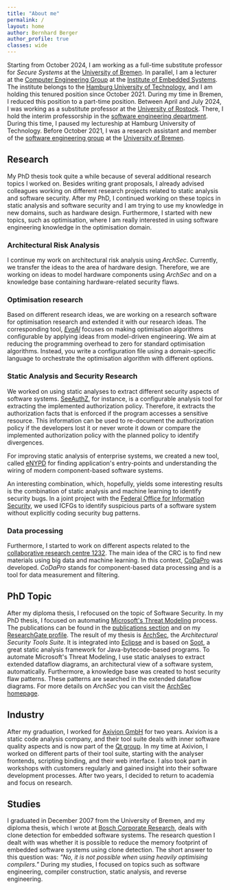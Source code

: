 ```yaml
---
title: "About me"
permalink: /
layout: home
author: Bernhard Berger
author_profile: true
classes: wide
---
```

Starting from October 2024, I am working as a full-time substitute professor for *Secure
Systems* at the [University of Bremen](https://www.uni-bremen.de/en/). In parallel, I am
a lecturer at the [Computer Engineering Group](https://www.tuhh.de/es/ce.html) at
the [Institute of Embedded Systems](https://www.tuhh.de/es/home.html). The institute belongs
to the [Hamburg University of Technology](https://www.tuhh.de), and I am holding this
tenured position since October 2021. During my time in Bremen, I reduced this position to
a part-time position. Between April and July 2024, I was working as a substitute professor
at the [University of Rostock](https://www.uni-rostock.de/en/). There, I hold the interim
professorship in the [software engineering department](https://se.informatik.uni-rostock.de/home/).
During this time, I paused my lectureship at Hamburg University of Technology. 
Before October 2021, I was a research assistant and member of the
[software engineering group](https://www.uni-bremen.de/en/st) at the
[University of Bremen](https://www.uni-bremen.de).

## Research
My PhD thesis took quite a while because of several additional research topics I
worked on. Besides writing grant proposals, I already advised colleagues working
on different research projects related to static analysis and software security. After
my PhD, I continued working on these topics in static analysis and software security and
I am trying to use my knowledge in new domains, such as hardware design. Furthermore, I started
with new topics, such as optimisation, where I am really interested in using
software engineering knowledge in the optimisation domain.

### Architectural Risk Analysis
I continue my work on architectural risk analysis using _ArchSec_. Currently, we transfer
the ideas to the area of hardware design. Therefore, we are working on ideas to model
hardware components using *ArchSec* and on a knowledge base containing hardware-related
security flaws. 

### Optimisation research
Based on different research ideas, we are working on a research software for optimisation research
and extended it with our research ideas. The corresponding tool, [*EvoAl*](https://www.evoal.de)
focuses on making optimisation algorithms configurable by applying ideas from model-driven
engineering. We aim at reducing the programming overhead to zero for standard optimisation algorithms.
Instead, you write a configuration file using a domain-specific language to orchestrate the optimisation
algorithm with different options.


### Static Analysis and Security Research
We worked on using static analyses to extract different security
aspects of software systems. [SeeAuthZ](https://github.com/uni-bremen-agst/SeeAuthZ),
for instance, is a configurable analysis tool for extracting the implemented
authorization policy. Therefore, it extracts the authorization facts that is enforced
if the program accesses a sensitive resource. This information can be used to
re-document the authorization policy if the developers lost it or never wrote it
down or compare the implemented authorization policy with the planned policy to
identify divergences. 

For improving static analysis of enterprise systems, we created a new tool, called
[eNYPD](https://uni-bremen-agst.github.io/eNYPD/) for finding application's entry-points
and understanding the wiring of modern component-based software systems.

An interesting combination, which, hopefully, yields some interesting results is the
combination of static analysis and machine learning to identify security bugs. In a 
joint project with the [Federal Office for Information Security](https://www.bsi.bund.de/EN/Home/home_node.html),
we used ICFGs to identify suspicious parts of a software system without explicitly
coding security bug patterns.

### Data processing
Furthermore, I started to work on different aspects related to the [collaborative
research centre 1232](https://www.uni-bremen.de/en/farbige-zustaende). The main
idea of the CRC is to find new materials using big data and machine learning. In
this context, [CoDaPro](https://codapro.de) was developed. _CoDaPro_ stands for
component-based data processing and is a tool for data measurement and filtering.

## PhD Topic
After my diploma thesis, I refocused on the topic of Software Security. In my PhD
thesis, I focused on automating [Microsoft's Threat Modeling](https://www.microsoft.com/en-us/securityengineering/sdl/threatmodeling)
process. The publications can be found in the [publications section](/pages/publications)
and on my [ResearchGate profile](https://www.researchgate.net/profile/Bernhard-Berger-2).
The result of my thesis is [ArchSec](https://archsec.de), the _Architectural Security
Tools Suite_. It is integrated into [Eclipse](https://www.eclipse.org/) and is based
on [Soot](https://github.com/soot-oss/soot), a great static analysis framework for
Java-bytecode-based programs. To automate Microsoft's Threat Modeling, I use static
analyses to extract extended dataflow diagrams, an architectural view of a software
system, automatically. Furthermore, a knowledge base was created to host security flaw 
patterns. These patterns are searched in the extended dataflow diagrams. For more details
on _ArchSec_ you can visit the [ArchSec homepage](https://archsec.de).

## Industry
After my graduation, I worked for [Axivion GmbH](https://www.axivion.com/en/) for
two years. Axivion is a static code analysis company, and their tool suite deals with
inner software quality aspects and is now part of the [Qt group](https://www.qt.io).
In my time at Axivion, I worked on different parts of their tool suite, starting with
the analyser frontends, scripting binding, and their web interface. I also took part in
workshops with customers regularly and gained insight into their software development 
processes. After two years, I decided to return to academia and focus on research.

## Studies
I graduated in December 2007 from the University of Bremen, and my diploma thesis,  which
I wrote at [Bosch Corporate Research](https://www.bosch.com/research/), deals with clone
detection for embedded software systems. The research question I  dealt with was whether
it is possible to reduce the memory footprint of embedded software systems using clone
detection. The short answer to this question was: _"No, it is not possible when using
heavily optimising compilers."_ During my studies, I focused on topics such as software
engineering, compiler construction, static analysis, and reverse engineering.




